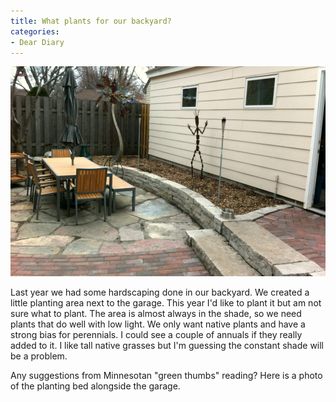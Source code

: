 ```yaml
---
title: What plants for our backyard?
categories:
- Dear Diary
---
```


![](/assets/posts/2011/what-plants-for-our-backyard.jpg)
  



Last year we had some hardscaping done in our backyard. We created a little planting area next to the garage. This year I'd like to plant it but am not sure what to plant.
The area is almost always in the shade, so we need plants that do well with low light. We only want native plants and have a strong bias for perennials. I could see a couple of annuals if they really added to it. I like tall native grasses but I'm guessing the constant shade will be a problem.

Any suggestions from Minnesotan "green thumbs" reading? Here is a photo of the planting bed alongside the garage.
